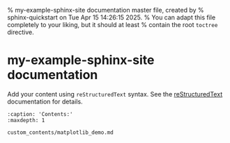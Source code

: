 % my-example-sphinx-site documentation master file, created by
% sphinx-quickstart on Tue Apr 15 14:26:15 2025.
% You can adapt this file completely to your liking, but it should at least
% contain the root `toctree` directive.

# my-example-sphinx-site documentation

Add your content using `reStructuredText` syntax. See the
[reStructuredText](https://www.sphinx-doc.org/en/master/usage/restructuredtext/index.html)
documentation for details.

```{toctree}
:caption: 'Contents:'
:maxdepth: 1

custom_contents/matplotlib_demo.md
```
